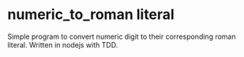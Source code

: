 # numeric_to_roman literal

Simple program to convert numeric digit to their corresponding roman literal.
Written in nodejs with TDD.

